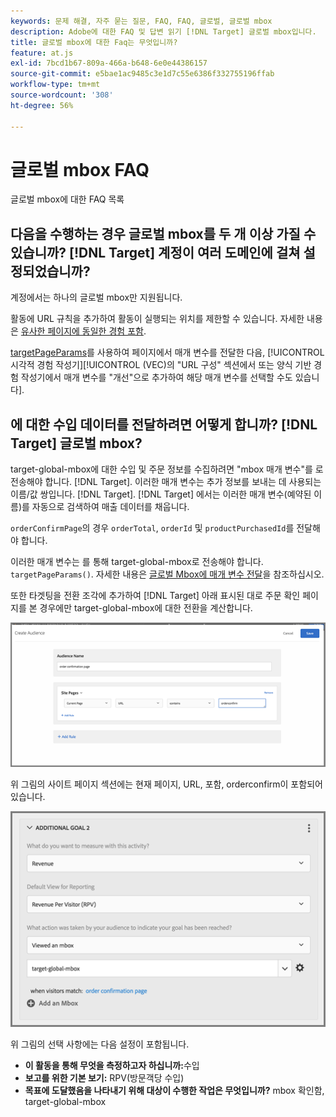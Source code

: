 ```yaml
---
keywords: 문제 해결, 자주 묻는 질문, FAQ, FAQ, 글로벌, 글로벌 mbox
description: Adobe에 대한 FAQ 및 답변 읽기 [!DNL Target] 글로벌 mbox입니다.
title: 글로벌 mbox에 대한 Faq는 무엇입니까?
feature: at.js
exl-id: 7bcd1b67-809a-466a-b648-6e0e44386157
source-git-commit: e5bae1ac9485c3e1d7c55e6386f332755196ffab
workflow-type: tm+mt
source-wordcount: '308'
ht-degree: 56%

---
```


# 글로벌 mbox FAQ

글로벌 mbox에 대한 FAQ 목록

## 다음을 수행하는 경우 글로벌 mbox를 두 개 이상 가질 수 있습니까? [!DNL Target] 계정이 여러 도메인에 걸쳐 설정되었습니까?

계정에서는 하나의 글로벌 mbox만 지원됩니다.

활동에 URL 규칙을 추가하여 활동이 실행되는 위치를 제한할 수 있습니다. 자세한 내용은 [유사한 페이지에 동일한 경험 포함](https://experienceleague.adobe.com/docs/target/using/experiences/vec/temtest.html).

[targetPageParams](/help/dev/implement/client-side/atjs/atjs-functions/targetpageparams.md)를 사용하여 페이지에서 매개 변수를 전달한 다음, [!UICONTROL 시각적 경험 작성기][!UICONTROL  (VEC)의 &quot;URL 구성&quot; 섹션에서 또는 양식 기반 경험 작성기에서 매개 변수를 &quot;개선&quot;으로 추가하여 해당 매개 변수를 선택할 수도 있습니다].

## 에 대한 수입 데이터를 전달하려면 어떻게 합니까? [!DNL Target] 글로벌 mbox?

target-global-mbox에 대한 수입 및 주문 정보를 수집하려면 &quot;mbox 매개 변수&quot;를 로 전송해야 합니다. [!DNL Target]. 이러한 매개 변수는 추가 정보를 보내는 데 사용되는 이름/값 쌍입니다. [!DNL Target]. [!DNL Target] 에서는 이러한 매개 변수(예약된 이름)를 자동으로 검색하여 매출 데이터를 채웁니다.

`orderConfirmPage`의 경우 `orderTotal`, `orderId` 및 `productPurchasedId`를 전달해야 합니다. 

이러한 매개 변수는 를 통해 target-global-mbox로 전송해야 합니다. `targetPageParams()`. 자세한 내용은 [글로벌 Mbox에 매개 변수 전달](/help/dev/implement/client-side/atjs/global-mbox/pass-parameters-to-global-mbox.md)을 참조하십시오.

또한 타겟팅을 전환 조각에 추가하여 [!DNL Target] 아래 표시된 대로 주문 확인 페이지를 본 경우에만 target-global-mbox에 대한 전환을 계산합니다.

![대체 이미지](assets/revenue1.png)

위 그림의 사이트 페이지 섹션에는 현재 페이지, URL, 포함, orderconfirm이 포함되어 있습니다.

![대체 이미지](assets/revenue2.png)

위 그림의 선택 사항에는 다음 설정이 포함됩니다.

* **이 활동을 통해 무엇을 측정하고자 하십니까:**&#x200B;수입
* **보고를 위한 기본 보기:** RPV(방문객당 수입)
* **목표에 도달했음을 나타내기 위해 대상이 수행한 작업은 무엇입니까?** mbox 확인함, target-global-mbox
